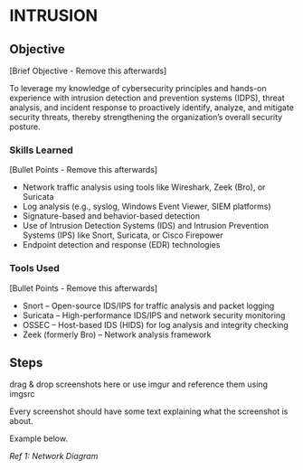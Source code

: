 # INTRUSION

## Objective
[Brief Objective - Remove this afterwards]


To leverage my knowledge of cybersecurity principles and hands-on experience with intrusion detection and prevention systems (IDPS), threat analysis, and incident response to proactively identify, analyze, and mitigate security threats, thereby strengthening the organization’s overall security posture.


### Skills Learned
[Bullet Points - Remove this afterwards]

- Network traffic analysis using tools like Wireshark, Zeek (Bro), or Suricata
- Log analysis (e.g., syslog, Windows Event Viewer, SIEM platforms)
- Signature-based and behavior-based detection
- Use of Intrusion Detection Systems (IDS) and Intrusion Prevention Systems (IPS) like Snort, Suricata, or Cisco Firepower
- Endpoint detection and response (EDR) technologies



### Tools Used
[Bullet Points - Remove this afterwards]

- Snort – Open-source IDS/IPS for traffic analysis and packet logging
- Suricata – High-performance IDS/IPS and network security monitoring
- OSSEC – Host-based IDS (HIDS) for log analysis and integrity checking
- Zeek (formerly Bro) – Network analysis framework


## Steps
drag & drop screenshots here or use imgur and reference them using imgsrc

Every screenshot should have some text explaining what the screenshot is about.

Example below.

*Ref 1: Network Diagram*
